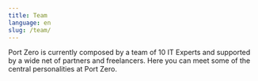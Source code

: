 ```yaml
---
title: Team
language: en
slug: /team/
---
```

Port Zero is currently composed by a team of 10 IT Experts and supported by a wide net of partners and freelancers. Here you can meet some of the central personalities at Port Zero.
